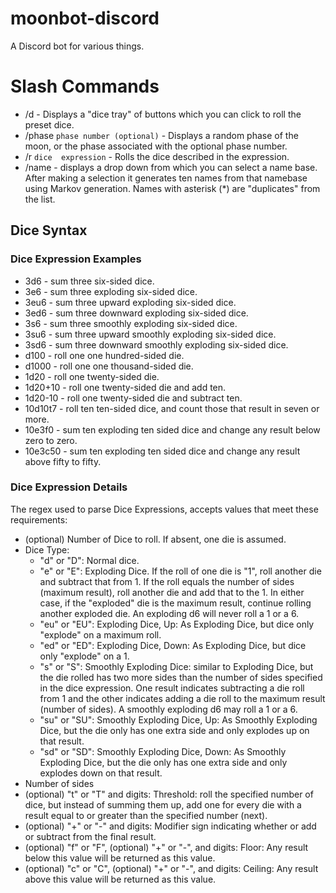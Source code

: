 # moonbot-discord
A Discord bot for various things.
# Slash Commands
* /d - Displays a "dice tray" of buttons which you can click to roll the preset dice.
* /phase `phase number (optional)` - Displays a random phase of the moon, or the phase associated with the optional phase number.
* /r `dice  expression` - Rolls the dice described in the expression.
* /name - displays a drop down from which you can select a name base.  After making a selection it generates ten names from that namebase using Markov generation.  Names with asterisk (*) are "duplicates" from the list.
## Dice Syntax
### Dice Expression Examples
* 3d6 - sum three six-sided dice.
* 3e6 - sum three exploding six-sided dice.
* 3eu6 - sum three upward exploding six-sided dice.
* 3ed6 - sum three downward exploding six-sided dice.
* 3s6 - sum three smoothly exploding six-sided dice.
* 3su6 - sum three upward smoothly exploding six-sided dice.
* 3sd6 - sum three downward smoothly exploding six-sided dice.
* d100 - roll one one hundred-sided die.
* d1000 - roll one one thousand-sided die.
* 1d20 - roll one twenty-sided die.
* 1d20+10 - roll one twenty-sided die and add ten.
* 1d20-10 - roll one twenty-sided die and subtract ten.
* 10d10t7 - roll ten ten-sided dice, and count those that result in seven or more.
* 10e3f0 - sum ten exploding ten sided dice and change any result below zero to zero.
* 10e3c50 - sum ten exploding ten sided dice and change any result above fifty to fifty.
### Dice Expression Details
The regex used to parse Dice Expressions, accepts values that meet these requirements:
* (optional) Number of Dice to roll. If absent, one die is assumed.
* Dice Type:
	* "d" or "D": Normal dice.
	* "e" or "E": Exploding Dice. If the roll of one die is "1", roll another die and subtract that from 1. If the roll equals the number of sides (maximum result), roll another die and add that to the 1. In either case, if the "exploded" die is the maximum result, continue rolling another exploded die. An exploding d6 will never roll a 1 or a 6.
	* "eu" or "EU": Exploding Dice, Up: As Exploding Dice, but dice only "explode" on a maximum roll.
	* "ed" or "ED": Exploding Dice, Down: As Exploding Dice, but dice only "explode" on a 1.
	* "s" or "S": Smoothly Exploding Dice: similar to Exploding Dice, but the die rolled has two more sides than the number of sides specified in the dice expression. One result indicates subtracting a die roll from 1 and the other indicates adding a die roll to the maximum result (number of sides). A smoothly exploding d6 may roll a 1 or a 6.
	* "su" or "SU": Smoothly Exploding Dice, Up: As Smoothly Exploding Dice, but the die only has one extra side and only explodes up on that result.
	* "sd" or "SD": Smoothly Exploding Dice, Down: As Smoothly Exploding Dice, but the die only has one extra side and only explodes down on that result.
* Number of sides
* (optional) "t" or "T" and digits: Threshold: roll the specified number of dice, but instead of summing them up, add one for every die with a result equal to or greater than the specified number (next).
* (optional) "+" or "-" and digits: Modifier sign indicating whether or add or subtract from the final result.
* (optional) "f" or "F", (optional) "+" or "-", and digits: Floor: Any result below this value will be returned as this value.
* (optional) "c" or "C", (optional) "+" or "-", and digits: Ceiling: Any result above this value will be returned as this value.